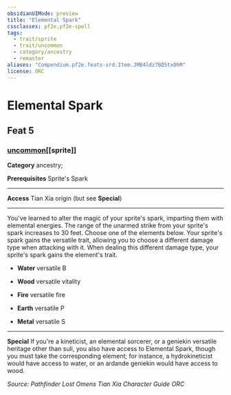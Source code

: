 ```yaml
---
obsidianUIMode: preview
title: "Elemental Spark"
cssclasses: pf2e,pf2e-spell
tags:
  - trait/sprite
  - trait/uncommon
  - category/ancestry
  - remaster
aliases: "Compendium.pf2e.feats-srd.Item.JMB4ldz7BQ5tx0hM"
license: ORC
---
```

# Elemental Spark
## Feat 5
### [uncommon](uncommon "Uncommon Rarity Trait")[[sprite]]

**Category** ancestry; 



**Prerequisites** Sprite's Spark
* * *
**Access** Tian Xia origin (but see **Special**)

* * *

You've learned to alter the magic of your sprite's spark, imparting them with elemental energies. The range of the unarmed strike from your sprite's spark increases to 30 feet. Choose one of the elements below. Your sprite's spark gains the versatile trait, allowing you to choose a different damage type when attacking with it. When dealing this different damage type, your sprite's spark gains the element's trait.

*   **Water** versatile B
    
*   **Wood** versatile vitality
    
*   **Fire** versatile fire
    
*   **Earth** versatile P
    
*   **Metal** versatile S
    

* * *

**Special** If you're a kineticist, an elemental sorcerer, or a geniekin versatile heritage other than suli, you also have access to Elemental Spark, though you must take the corresponding element; for instance, a hydrokineticist would have access to water, or an ardande geniekin would have access to wood.

*Source: Pathfinder Lost Omens Tian Xia Character Guide*
*ORC*